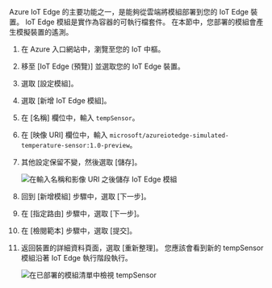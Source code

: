 Azure IoT Edge 的主要功能之一，是能夠從雲端將模組部署到您的 IoT Edge 裝置。 IoT Edge 模組是實作為容器的可執行檔套件。 在本節中，您部署的模組會產生模擬裝置的遙測。 

1. 在 Azure 入口網站中，瀏覽至您的 IoT 中樞。
1. 移至 [IoT Edge (預覽)] 並選取您的 IoT Edge 裝置。
1. 選取 [設定模組]。
1. 選取 [新增 IoT Edge 模組]。
1. 在 [名稱] 欄位中，輸入 `tempSensor`。 
1. 在 [映像 URI] 欄位中，輸入 `microsoft/azureiotedge-simulated-temperature-sensor:1.0-preview`。 
1. 其他設定保留不變，然後選取 [儲存]。

   ![在輸入名稱和影像 URI 之後儲存 IoT Edge 模組](./media/iot-edge-deploy-module/name-image.png)

1. 回到 [新增模組] 步驟中，選取 [下一步]。
1. 在 [指定路由] 步驟中，選取 [下一步]。
1. 在 [檢閱範本] 步驟中，選取 [提交]。
1. 返回裝置的詳細資料頁面，選取 [重新整理]。 您應該會看到新的 tempSensor 模組沿著 IoT Edge 執行階段執行。 

   ![在已部署的模組清單中檢視 tempSensor][1]

<!-- Images -->
[1]: ../articles/iot-edge/media/tutorial-simulate-device-windows/view-module.png